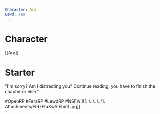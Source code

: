 ```yaml
---
Character: Ara
Lewd: Yes
---
```

# Character
[[Ara]]

# Starter
"I'm sorry? Am I distracting you? Continue reading, you have to finish the chapter or else."

#OpenRP #FeraRP #LewdRP  #NSFW
![[../../../../1. Attachments/FIR7FtaXwAIEhm1.jpg]]